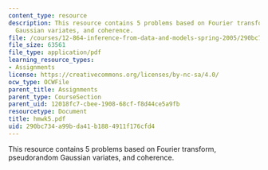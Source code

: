 ```yaml
---
content_type: resource
description: This resource contains 5 problems based on Fourier transform, pseudorandom
  Gaussian variates, and coherence.
file: /courses/12-864-inference-from-data-and-models-spring-2005/290bc734a99bda41b1884911f176cfd4_hmwk5.pdf
file_size: 63561
file_type: application/pdf
learning_resource_types:
- Assignments
license: https://creativecommons.org/licenses/by-nc-sa/4.0/
ocw_type: OCWFile
parent_title: Assignments
parent_type: CourseSection
parent_uid: 12018fc7-cbee-1908-68cf-f8d44ce5a9fb
resourcetype: Document
title: hmwk5.pdf
uid: 290bc734-a99b-da41-b188-4911f176cfd4
---
```

This resource contains 5 problems based on Fourier transform, pseudorandom Gaussian variates, and coherence.
